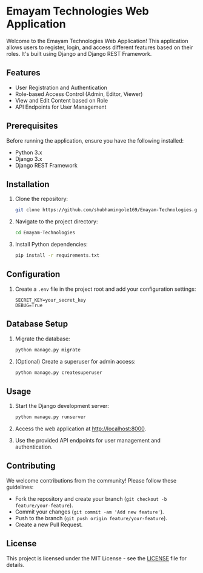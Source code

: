 # Emayam Technologies Web Application


Welcome to the Emayam Technologies Web Application! This application allows users to register, login, and access different features based on their roles. It's built using Django and Django REST Framework.

## Features

- User Registration and Authentication
- Role-based Access Control (Admin, Editor, Viewer)
- View and Edit Content based on Role
- API Endpoints for User Management

## Prerequisites

Before running the application, ensure you have the following installed:

- Python 3.x
- Django 3.x
- Django REST Framework

## Installation

1. Clone the repository:

    ```bash
    git clone https://github.com/shubhamingole169/Emayam-Technologies.git
    ```

2. Navigate to the project directory:

    ```bash
    cd Emayam-Technologies
    ```

3. Install Python dependencies:

    ```bash
    pip install -r requirements.txt
    ```


## Configuration

1. Create a `.env` file in the project root and add your configuration settings:

    ```plaintext
    SECRET_KEY=your_secret_key
    DEBUG=True
    ```

## Database Setup

1. Migrate the database:

    ```bash
    python manage.py migrate
    ```

2. (Optional) Create a superuser for admin access:

    ```bash
    python manage.py createsuperuser
    ```

## Usage

1. Start the Django development server:

    ```bash
    python manage.py runserver
    ```

2. Access the web application at [http://localhost:8000](http://localhost:8000).

3. Use the provided API endpoints for user management and authentication.

## Contributing

We welcome contributions from the community! Please follow these guidelines:

- Fork the repository and create your branch (`git checkout -b feature/your-feature`).
- Commit your changes (`git commit -am 'Add new feature'`).
- Push to the branch (`git push origin feature/your-feature`).
- Create a new Pull Request.

## License

This project is licensed under the MIT License - see the [LICENSE](LICENSE) file for details.
